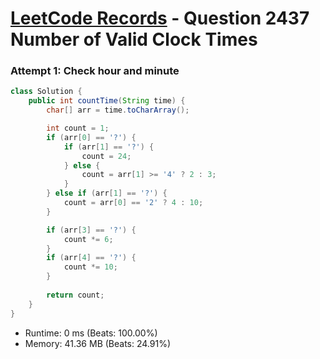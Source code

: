 # [LeetCode Records](../../README.md) - Question 2437 Number of Valid Clock Times

### Attempt 1: Check hour and minute
```java
class Solution {
    public int countTime(String time) {
        char[] arr = time.toCharArray();

        int count = 1;
        if (arr[0] == '?') {
            if (arr[1] == '?') {
                count = 24;
            } else {
                count = arr[1] >= '4' ? 2 : 3;
            }
        } else if (arr[1] == '?') {
            count = arr[0] == '2' ? 4 : 10;
        }

        if (arr[3] == '?') {
            count *= 6;
        }
        if (arr[4] == '?') {
            count *= 10;
        }
        
        return count;
    }
}
```
- Runtime: 0 ms (Beats: 100.00%)
- Memory: 41.36 MB (Beats: 24.91%)

<br>
